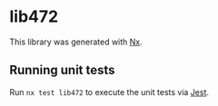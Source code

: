 # lib472

This library was generated with [Nx](https://nx.dev).


## Running unit tests

Run `nx test lib472` to execute the unit tests via [Jest](https://jestjs.io).


